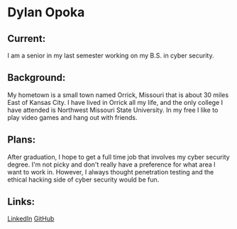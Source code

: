 # Dylan Opoka

## Current:
  I am a senior in my last semester working on my B.S. in cyber security.
  
## Background:
  My hometown is a small town named Orrick, Missouri that is about 30 miles East of Kansas City. I have lived in Orrick all my life, and the only college I have attended is Northwest Missouri State University. In my free I like to play video games and hang out with friends. 
  
## Plans:
  After graduation, I hope to get a full time job that involves my cyber security degree. I'm not picky and don't really have a preference for what area I want to work in. However, I always thought penetration testing and the ethical hacking side of cyber security would be fun. 
  
## Links:
  [LinkedIn](https://www.linkedin.com/in/dylan-opoka-308294192/)
  [GitHub](https://github.com/DylanOpoka)
